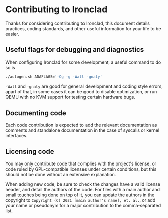 # Contributing to Ironclad

Thanks for considering contributing to Ironclad, this document details
practices, coding standards, and other useful information for your life to be
easier.

## Useful flags for debugging and diagnostics

When configuring Ironclad for some development, a useful command to do so is

```bash
./autogen.sh ADAFLAGS='-Og -g -Wall -gnaty'
```

`-Wall` and `-gnaty` are good for general development and coding style errors,
apart of that, in some cases it can be good to disable optimization, or run
QEMU with no KVM support for testing certain hardware bugs.

## Documenting code

Each code contribution is expected to add the relevant documentation as
comments and standalone documentation in the case of syscalls or kernel
interfaces.

## Licensing code

You may only contribute code that complies with the project's license, or code
ruled by GPL-compatible licenses under certain conditions, but this should not
be done without an extensive explanation.

When adding new code, be sure to check the changes have a valid license header,
and detail the authors of the code. For files with a main author and small
touches being done on top of it, you can update the authors in the copyright
to `Copyright (C) 2021 [main author's name], et. al.`, or add your name or
pseudonym for a major contribution to the comma-separated list.
